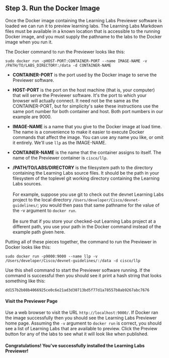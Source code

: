 ## Step 3. Run the Docker Image

Once the Docker image containing the Learning Labs Previewer software
is loaded we can run it to preview learning labs. The Learning Labs
Markdown files must be available in a known location that is
accessible to the running Docker image, and you must supply the
pathname to the labs to the Docker image when you run it.

The Docker command to run the Previewer looks like this:

``` shell
sudo docker run -pHOST-PORT:CONTAINER-PORT --name IMAGE-NAME -v /PATH/TO/LABS_DIRECTORY:/data -d CONTAINER-NAME
```

* **CONTAINER-PORT** is the port used by the Docker image to serve the
  Previewer software.

* **HOST-PORT** is the port on the host machine (that is, your
  computer) that will serve the Previewer software. It's the port to
  which your browser will actually connect. It need not be the same as
  the CONTAINER-PORT, but for simplicity's sake these instructions use
  the same port number for both container and host. Both port numbers
  in our example are 9000.

* **IMAGE-NAME** is a name that you give to the Docker image at load
  time. The name is a convenience to make it easier to execute Docker
  commands that affect the image. You can use any name you like, or
  omit it entirely. We'll use `llp` as the IMAGE-NAME.

* **CONTAINER-NAME** is the name that the container assigns to
  itself. The name of the Previewer container is `cisco/llp`.
  
* **/PATH/TO/LABS/DIRECTORY** is the filesystem path to the directory
  containing the Learning Labs source files. It should be the path in
  your filesystem of the toplevel git working directory containing the
  Learning Labs sources.<br/><br/> For example, suppose you use git to
  check out the devnet Learning Labs project to the local directory
  `/Users/developer/Cisco/devnet-guidelines/`; you would then pass
  that same pathname for the value of the -v argument to `docker
  run`.<br/><br/> Be sure that if you store your checked-out Learning
  Labs project at a different path, you use your path in the Docker
  command instead of the example path given here.
  
Putting all of these pieces together, the command to run the Previewer
in Docker looks like this:

``` shell
sudo docker run -p9000:9000 --name llp -v /Users/developer/Cisco/devnet-guidelines/:/data -d cisco/llp
```

Use this shell command to start the Previewer software running. If the
command is successful then you should see it print a hash string that
looks something like this:

``` shell
dd157b2b08b4066925ce0c6e21ad3d30713bd5f77d1a78557b8ab9267abc7676
``` 
#### Visit the Previewer Page
Use a web browser to visit the URL `http://localhost:9000/`. If Docker
ran the image successfully then you should see the Learning Labs
Previewer home page. Assuming the `-v` argument to `docker run` is
correct, you should see a list of Learning Labs that are available to
preview. Click the Preview button for any of the labs to see what it
will look like when published.

#### Congratulations! You've successfully installed the Learning Labs Previewer!


